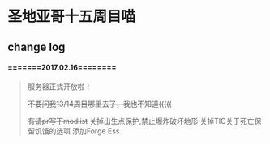 # 圣地亚哥十五周目喵
## change log

#### =======2017.02.16========
> 服务器正式开放啦！
> 
> ~~不要问我13/14周目哪里去了，我也不知道(((((~~
> 
> ~~有请pr写下modlist~~
> 关掉出生点保护,禁止爆炸破坏地形
> 关掉TIC关于死亡保留饥饿的选项
> 添加Forge Ess
